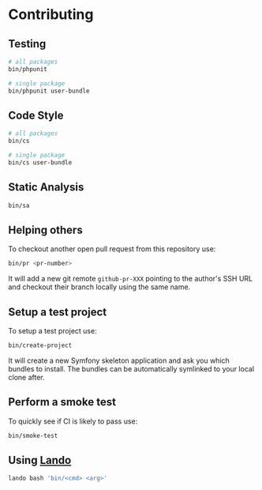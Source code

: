 # Contributing

## Testing

```bash
# all packages
bin/phpunit

# single package
bin/phpunit user-bundle
```

## Code Style

```bash
# all packages
bin/cs

# single package
bin/cs user-bundle
```

## Static Analysis

```bash
bin/sa
```

## Helping others

To checkout another open pull request from this repository use:

```bash
bin/pr <pr-number>
```

It will add a new git remote `github-pr-XXX` pointing to the author's SSH URL and checkout their branch locally using
the same name.

## Setup a test project

To setup a test project use:

```bash
bin/create-project
```

It will create a new Symfony skeleton application and ask you which bundles to install. The bundles can be automatically
symlinked to your local clone after.

## Perform a smoke test

To quickly see if CI is likely to pass use:

```bash
bin/smoke-test
```

## Using [Lando](https://docs.devwithlando.io)

```bash
lando bash 'bin/<cmd> <arg>'
```

